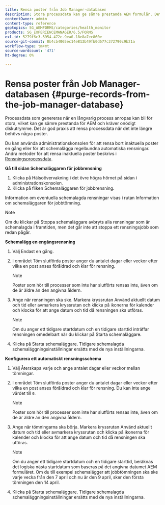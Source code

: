 ```yaml
---
title: Rensa poster från Job Manager-databasen
description: Stora processdata kan ge sämre prestanda AEM formulär. Det är god praxis att rensa processdata när det inte längre behövs några poster.
contentOwner: admin
content-type: reference
geptopics: SG_AEMFORMS/categories/health_monitor
products: SG_EXPERIENCEMANAGER/6.5/FORMS
exl-id: 5279f6c3-5954-472c-9ea0-18e8a7ec860e
source-git-commit: 8b4cb4065ec14e813b49fb0d577c372790c9b21a
workflow-type: tm+mt
source-wordcount: '471'
ht-degree: 0%

---
```


# Rensa poster från Job Manager-databasen {#purge-records-from-the-job-manager-database}

Processdata som genereras när en långvarig process anropas kan bli för stora, vilket kan ge sämre prestanda för AEM och kräver onödigt diskutrymme. Det är god praxis att rensa processdata när det inte längre behövs några poster.

Du kan använda administrationskonsolen för att rensa bort inaktuella poster en gång eller för att schemalägga regelbundna automatiska rensningar. Andra metoder för att rensa inaktuella poster beskrivs i [Rensningsprocessdata](/help/forms/using/admin-help/purging-process-data.md#purging-process-data).

**Gå till sidan Schemaläggaren för jobbrensning**

1. Klicka på Hälsoövervakning i det övre högra hörnet på sidan i administrationskonsolen.
1. Klicka på fliken Schemaläggaren för jobbrensning.

Information om eventuella schemalagda rensningar visas i rutan Information om schemaläggaren för jobbtömning.

>[!NOTE]
>
>Om du klickar på Stoppa schemaläggare avbryts alla rensningar som är schemalagda i framtiden, men det går inte att stoppa ett rensningsjobb som redan pågår.

**Schemalägg en engångsrensning**

1. Välj Endast en gång.
1. I området Töm slutförda poster anger du antalet dagar eller veckor efter vilka en post anses föråldrad och klar för rensning.

   >[!NOTE]
   >
   >Poster som hör till processer som inte har slutförts rensas inte, även om de är äldre än den angivna åldern.

1. Ange när rensningen ska ske. Markera kryssrutan Använd aktuellt datum och tid eller avmarkera kryssrutan och klicka på ikonerna för kalender och klocka för att ange datum och tid då rensningen ska utföras.

   >[!NOTE]
   >
   >Om du anger ett tidigare startdatum och en tidigare starttid inträffar rensningen omedelbart när du klickar på Starta schemaläggare.

1. Klicka på Starta schemaläggare. Tidigare schemalagda schemaläggningsinställningar ersätts med de nya inställningarna.

**Konfigurera ett automatiskt rensningsschema**

1. Välj Återskapa varje och ange antalet dagar eller veckor mellan tömningar.
1. I området Töm slutförda poster anger du antalet dagar eller veckor efter vilka en post anses föråldrad och klar för rensning. Du kan inte ange värdet till `0`.

   >[!NOTE]
   >
   >Poster som hör till processer som inte har slutförts rensas inte, även om de är äldre än den angivna åldern.

1. Ange när tömningarna ska börja. Markera kryssrutan Använd aktuellt datum och tid eller avmarkera kryssrutan och klicka på ikonerna för kalender och klocka för att ange datum och tid då rensningen ska utföras.

   >[!NOTE]
   >
   >Om du anger ett tidigare startdatum och en tidigare starttid, beräknas det logiska nästa startdatum som baseras på det angivna datumet AEM formuläret. Om du till exempel schemalägger att jobbtömningen ska ske varje vecka från den 7 april och nu är den 9 april, sker den första tömningen den 14 april.

1. Klicka på Starta schemaläggare. Tidigare schemalagda schemaläggningsinställningar ersätts med de nya inställningarna.
